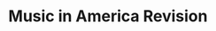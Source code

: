 ---
title: "Music in America Revision"  
enableToc: true # do not show a table of contents on this page
---